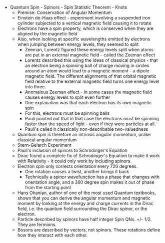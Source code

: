 - Quantum Spin - Spinors - Spin Statistic Theorem - Knots
	- Premise: Conservation of Angular Momentum
	- Einstein de-Haas effect - experiment involving a suspended iron cylinder subjected to a vertical magnetic field causing it to rotate
	- Electrons have a spin property, which is conserved when they are aligned by the magnetic field
	- Also, when looking at specific wavelengths emitted by electrons when jumping between energy levels, they seemed to split
		- Zeeman, Lorentz figured these energy levels split when atoms are put in an external magnetic field - called the Zeeman effect
		- Lorentz described this using the ideas of classical physics - that an electron being a spinning ball of charge moving in circles around an atom would lead to a magnetic moment - a dipole magnetic field. The different alignments of that orbital magnetic field relative to the external magnetic field turns one energy level into three.
		- Anomalous Zeeman effect - In some cases the magnetic field causes energy levels to split even further
		- One explanation was that each electron has its own magnetic spin
		- For this, electrons must be spinning balls
		- Pauli pointed out that in that case the electrons must be spinning faster than the speed of light - even if they were particles at all.
		- Pauli's called it classically non-describable two-valuedness
	- Quantum spin is therefore an intrinsic angular momentum, unlike classical angular momentum
	- Stern-Gelarch Experiment
	- Pauli's inclusion of spinors to Schrodinger's Equation
	- Dirac found a complete fix of Schrodinger's Equation to make it work with Relativity - it could only work by including spinors.
	- Electron spin only corrects orientation every 720 degrees.
		- One rotation causes a twist, another brings it back
		- Technically a spinor wavefunction has a phase that changes with orientation angle, and a 360 degree spin makes it out of phase from the starting point
	- Hans Ohanian, author of one of the most used Quantum textbooks, shown that you can derive the angular momentum and magnetic moment by looking at the energy and charge currents in the Dirac field, i.e. the quantum field surrounding the Dirac spinor, or the electron.
	- Particle described by spinors have half integer Spin QNs. +/- 1/2. They are fermions.
	- Bosons are described by vectors, not spinors. These rotations define how they interact with each other.